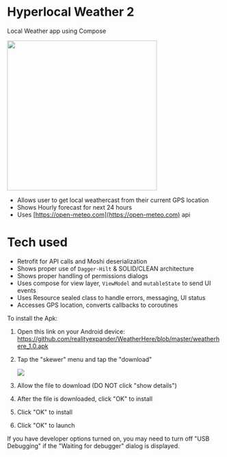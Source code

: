 # Hyperlocal Weather 2
Local Weather app using Compose

[<img src="https://user-images.githubusercontent.com/5157474/220836110-eface564-3e0c-4874-be6d-28968b5d24f0.png" width="350"/>](https://user-images.githubusercontent.com/5157474/220836110-eface564-3e0c-4874-be6d-28968b5d24f0.png)

- Allows user to get local weathercast from their current GPS location
- Shows Hourly forecast for next 24 hours
- Uses [https://open-meteo.com](https://open-meteo.com) api

# Tech used
- Retrofit for API calls and Moshi deserialization
- Shows proper use of `Dagger-Hilt` & SOLID/CLEAN architecture
- Shows proper handling of permissions dialogs
- Uses compose for view layer, `ViewModel` and `mutableState` to send UI events
- Uses Resource sealed class to handle errors, messaging, UI status
- Accesses GPS location, converts callbacks to coroutines

To install the Apk:

1. Open this link on your Android device:
   https://github.com/realityexpander/WeatherHere/blob/master/weatherhere_1.0.apk
2. Tap the "skewer" menu and tap the "download"

   [![](https://user-images.githubusercontent.com/5157474/147434050-57102a30-af32-46ed-a90b-d94e0c4a4f35.jpg)]()
3. Allow the file to download (DO NOT click "show details")
4. After the file is downloaded, click "OK" to install
5. Click "OK" to install
6. Click "OK" to launch

If you have developer options turned on, you may need to turn off "USB Debugging" if the "Waiting for debugger" dialog is displayed.
